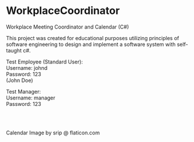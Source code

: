 # WorkplaceCoordinator
Workplace Meeting Coordinator and Calendar (C#)

This project was created for educational purposes utilizing principles of software engineering to design and implement a software system with self-taught c#.

Test Employee (Standard User):  
Username: johnd  
Password: 123  
(John Doe)  

Test Manager:  
Username: manager  
Password: 123  

<br/>
<br/>

Calendar Image by  srip @ flaticon.com
